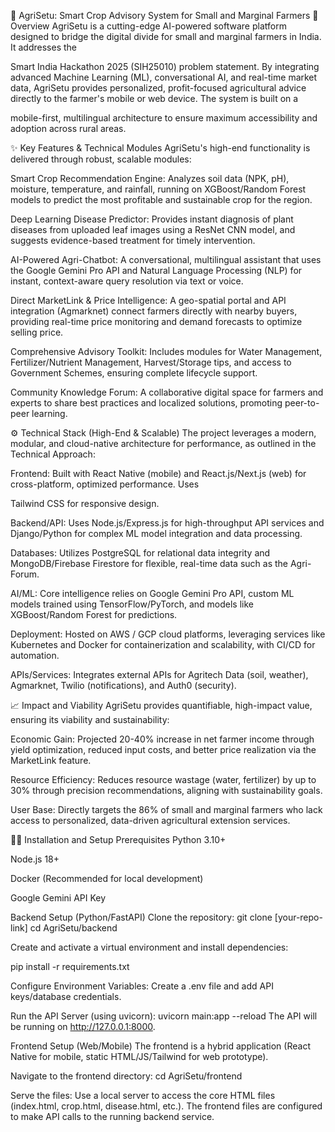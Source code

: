 🌱 AgriSetu: Smart Crop Advisory System for Small and Marginal Farmers
🚀 Overview
AgriSetu is a cutting-edge AI-powered software platform designed to bridge the digital divide for small and marginal farmers in India. It addresses the 




Smart India Hackathon 2025 (SIH25010) problem statement. By integrating advanced Machine Learning (ML), conversational AI, and real-time market data, AgriSetu provides personalized, profit-focused agricultural advice directly to the farmer's mobile or web device. The system is built on a 





mobile-first, multilingual architecture to ensure maximum accessibility and adoption across rural areas.




✨ Key Features & Technical Modules
AgriSetu's high-end functionality is delivered through robust, scalable modules:


Smart Crop Recommendation Engine: Analyzes soil data (NPK, pH), moisture, temperature, and rainfall, running on XGBoost/Random Forest models to predict the most profitable and sustainable crop for the region.



Deep Learning Disease Predictor: Provides instant diagnosis of plant diseases from uploaded leaf images using a ResNet CNN model, and suggests evidence-based treatment for timely intervention.




AI-Powered Agri-Chatbot: A conversational, multilingual assistant that uses the Google Gemini Pro API and Natural Language Processing (NLP) for instant, context-aware query resolution via text or voice.




Direct MarketLink & Price Intelligence: A geo-spatial portal and API integration (Agmarknet) connect farmers directly with nearby buyers, providing real-time price monitoring and demand forecasts to optimize selling price.




Comprehensive Advisory Toolkit: Includes modules for Water Management, Fertilizer/Nutrient Management, Harvest/Storage tips, and access to Government Schemes, ensuring complete lifecycle support.



Community Knowledge Forum: A collaborative digital space for farmers and experts to share best practices and localized solutions, promoting peer-to-peer learning.


⚙️ Technical Stack (High-End & Scalable)
The project leverages a modern, modular, and cloud-native architecture for performance, as outlined in the Technical Approach:


Frontend: Built with React Native (mobile) and React.js/Next.js (web) for cross-platform, optimized performance. Uses 

Tailwind CSS for responsive design.


Backend/API: Uses Node.js/Express.js for high-throughput API services and Django/Python for complex ML model integration and data processing.


Databases: Utilizes PostgreSQL for relational data integrity and MongoDB/Firebase Firestore for flexible, real-time data such as the Agri-Forum.


AI/ML: Core intelligence relies on Google Gemini Pro API, custom ML models trained using TensorFlow/PyTorch, and models like XGBoost/Random Forest for predictions.


Deployment: Hosted on AWS / GCP cloud platforms, leveraging services like Kubernetes and Docker for containerization and scalability, with CI/CD for automation.


APIs/Services: Integrates external APIs for Agritech Data (soil, weather), Agmarknet, Twilio (notifications), and Auth0 (security).

📈 Impact and Viability
AgriSetu provides quantifiable, high-impact value, ensuring its viability and sustainability:




Economic Gain: Projected 20-40% increase in net farmer income through yield optimization, reduced input costs, and better price realization via the MarketLink feature.




Resource Efficiency: Reduces resource wastage (water, fertilizer) by up to 30% through precision recommendations, aligning with sustainability goals.



User Base: Directly targets the 86% of small and marginal farmers who lack access to personalized, data-driven agricultural extension services.

🧑‍💻 Installation and Setup
Prerequisites
Python 3.10+

Node.js 18+

Docker (Recommended for local development)

Google Gemini API Key

Backend Setup (Python/FastAPI)
Clone the repository:
git clone [your-repo-link]
cd AgriSetu/backend

Create and activate a virtual environment and install dependencies:


pip install -r requirements.txt 

Configure Environment Variables:
Create a .env file and add API keys/database credentials.

Run the API Server (using uvicorn):
uvicorn main:app --reload
The API will be running on http://127.0.0.1:8000.

Frontend Setup (Web/Mobile)
The frontend is a hybrid application (React Native for mobile, static HTML/JS/Tailwind for web prototype).

Navigate to the frontend directory:
cd AgriSetu/frontend

Serve the files:
Use a local server to access the core HTML files (index.html, crop.html, disease.html, etc.).
The frontend files are configured to make API calls to the running backend service.
